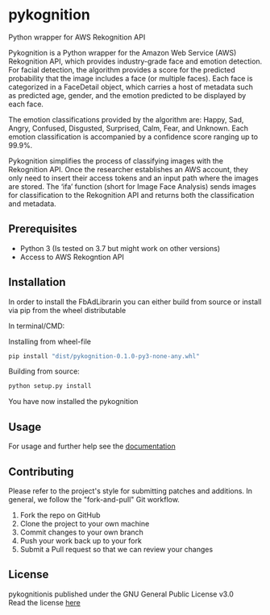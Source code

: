 # pykognition
Python wrapper for AWS Rekognition API

Pykognition is a Python wrapper for the Amazon Web Service (AWS) Rekognition API, which provides industry-grade face and emotion detection. 
For facial detection, the algorithm provides a score for the predicted probability that the image includes a face (or multiple faces). Each face is categorized in a FaceDetail object, which carries a host of metadata such as predicted age, gender, and the emotion predicted to be displayed by each face. 

The emotion classifications provided by the algorithm are: Happy, Sad, Angry, Confused, Disgusted, Surprised, Calm, Fear, and Unknown. Each emotion classification is accompanied by a confidence score ranging up to 99.9%. 

Pykognition simplifies the process of classifying images with the Rekognition API. Once the researcher establishes an AWS account, they only need to insert their access tokens and an input path where the images are stored. The ‘ifa’ function (short for Image Face Analysis) sends images for classification to the Rekognition API and returns both the classification  and metadata.


## Prerequisites
* Python 3 (Is tested on 3.7 but might work on other versions)
* Access to AWS Rekogntion API


## Installation
In order to install the FbAdLibrarin you can either build from source or install via pip from the wheel distributable

In terminal/CMD:

Installing from  wheel-file
```bash
pip install "dist/pykognition-0.1.0-py3-none-any.whl"
```

Building from source:

```bash
python setup.py install 
```

You have now installed the pykognition 


## Usage

For usage and further help see the [documentation](https://pykognition.readthedocs.io/en/latest/)  



## Contributing
Please refer to the project's style for submitting patches and additions. In general, we follow the "fork-and-pull" Git workflow.

1. Fork the repo on GitHub
2. Clone the project to your own machine
3. Commit changes to your own branch
4. Push your work back up to your fork
5. Submit a Pull request so that we can review your changes  



## License
pykognitionis published under the GNU General Public License v3.0  
Read the license [here](LICENSE)


